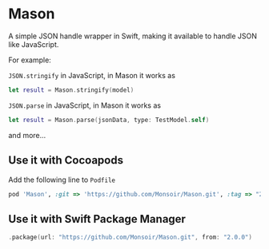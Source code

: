 # Mason

A simple JSON handle wrapper in Swift, making it available to handle JSON like JavaScript.

For example:

`JSON.stringify` in JavaScript, in Mason it works as

```swift
let result = Mason.stringify(model)
```

`JSON.parse` in JavaScript, in Mason it works as

```swift
let result = Mason.parse(jsonData, type: TestModel.self)
```

and more...

## Use it with Cocoapods

Add the following line to `Podfile`

```rb
pod 'Mason', :git => 'https://github.com/Monsoir/Mason.git', :tag => "2.2.0"
```

## Use it with Swift Package Manager

```swift
.package(url: "https://github.com/Monsoir/Mason.git", from: "2.0.0")
```
